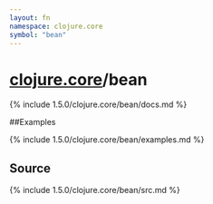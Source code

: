```yaml
---
layout: fn
namespace: clojure.core
symbol: "bean"
---
```


# [clojure.core](../)/bean

{% include 1.5.0/clojure.core/bean/docs.md %}

##Examples

{% include 1.5.0/clojure.core/bean/examples.md %}
## Source
{% include 1.5.0/clojure.core/bean/src.md %}

